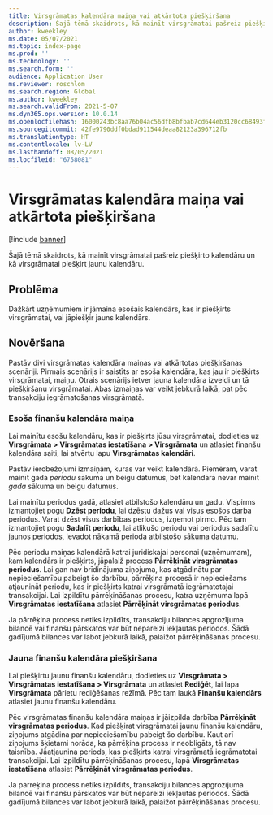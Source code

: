 ```yaml
---
title: Virsgrāmatas kalendāra maiņa vai atkārtota piešķiršana
description: Šajā tēmā skaidrots, kā mainīt virsgrāmatai pašreiz piešķirto kalendāru un kā virsgrāmatai piešķirt jaunu kalendāru.
author: kweekley
ms.date: 05/07/2021
ms.topic: index-page
ms.prod: ''
ms.technology: ''
ms.search.form: ''
audience: Application User
ms.reviewer: roschlom
ms.search.region: Global
ms.author: kweekley
ms.search.validFrom: 2021-5-07
ms.dyn365.ops.version: 10.0.14
ms.openlocfilehash: 16000243bc8aa76b04ac56dfb8bfbab7cd644eb3120cc68493ff066598f6cf85
ms.sourcegitcommit: 42fe9790ddf0bdad911544deaa82123a396712fb
ms.translationtype: HT
ms.contentlocale: lv-LV
ms.lasthandoff: 08/05/2021
ms.locfileid: "6758081"
---
```

# <a name="change-or-reassign-a-ledger-calendar"></a>Virsgrāmatas kalendāra maiņa vai atkārtota piešķiršana

[!include [banner](../includes/banner.md)]

Šajā tēmā skaidrots, kā mainīt virsgrāmatai pašreiz piešķirto kalendāru un kā virsgrāmatai piešķirt jaunu kalendāru.

## <a name="issue"></a>Problēma

Dažkārt uzņēmumiem ir jāmaina esošais kalendārs, kas ir piešķirts virsgrāmatai, vai jāpiešķir jauns kalendārs.

## <a name="resolution"></a>Novēršana

Pastāv divi virsgrāmatas kalendāra maiņas vai atkārtotas piešķiršanas scenāriji. Pirmais scenārijs ir saistīts ar esoša kalendāra, kas jau ir piešķirts virsgrāmatai, maiņu. Otrais scenārijs ietver jauna kalendāra izveidi un tā piešķiršanu virsgrāmatai. Abas izmaiņas var veikt jebkurā laikā, pat pēc transakciju iegrāmatošanas virsgrāmatā.

### <a name="change-an-existing-fiscal-calendar"></a>Esoša finanšu kalendāra maiņa

Lai mainītu esošu kalendāru, kas ir piešķirts jūsu virsgrāmatai, dodieties uz **Virsgrāmata \> Virsgrāmatas iestatīšana \> Virsgrāmata** un atlasiet finanšu kalendāra saiti, lai atvērtu lapu **Virsgrāmatas kalendāri**.

Pastāv ierobežojumi izmaiņām, kuras var veikt kalendārā. Piemēram, varat mainīt gada *periodu* sākuma un beigu datumus, bet kalendārā nevar mainīt *gada* sākuma un beigu datumus.

Lai mainītu periodus gadā, atlasiet atbilstošo kalendāru un gadu. Vispirms izmantojiet pogu **Dzēst periodu**, lai dzēstu dažus vai visus esošos darba periodus. Varat dzēst visus darbības periodus, izņemot pirmo. Pēc tam izmantojiet pogu **Sadalīt periodu**, lai atlikušo periodu vai periodus sadalītu jaunos periodos, ievadot nākamā perioda atbilstošo sākuma datumu.

Pēc periodu maiņas kalendārā katrai juridiskajai personai (uzņēmumam), kam kalendārs ir piešķirts, jāpalaiž process **Pārrēķināt virsgrāmatas periodus**. Lai gan nav brīdinājuma ziņojuma, kas atgādinātu par nepieciešamību pabeigt šo darbību, pārrēķina procesā ir nepieciešams atjaunināt periodu, kas ir piešķirts katrai virsgrāmatā iegrāmatotajai transakcijai. Lai izpildītu pārrēķināšanas procesu, katra uzņēmuma lapā **Virsgrāmatas iestatīšana** atlasiet **Pārrēķināt virsgrāmatas periodus**.

Ja pārrēķina process netiks izpildīts, transakciju bilances apgrozījuma bilancē vai finanšu pārskatos var būt nepareizi iekļautas periodos. Šādā gadījumā bilances var labot jebkurā laikā, palaižot pārrēķināšanas procesu.

### <a name="assign-a-new-fiscal-calendar"></a>Jauna finanšu kalendāra piešķiršana

Lai piešķirtu jaunu finanšu kalendāru, dodieties uz **Virsgrāmata \> Virsgrāmatas iestatīšana \> Virsgrāmata** un atlasiet **Rediģēt**, lai lapa **Virsgrāmata** pārietu rediģēšanas režīmā. Pēc tam laukā **Finanšu kalendārs** atlasiet jaunu finanšu kalendāru.

Pēc virsgrāmatas finanšu kalendāra maiņas ir jāizpilda darbība **Pārrēķināt virsgrāmatas periodus**. Kad piešķirat virsgrāmatai jaunu finanšu kalendāru, ziņojums atgādina par nepieciešamību pabeigt šo darbību. Kaut arī ziņojums šķietami norāda, ka pārrēķina process ir neobligāts, tā nav taisnība. Jāatjaunina periods, kas piešķirts katrai virsgrāmatā iegrāmatotai transakcijai. Lai izpildītu pārrēķināšanas procesu, lapā **Virsgrāmatas iestatīšana** atlasiet **Pārrēķināt virsgrāmatas periodus**.

Ja pārrēķina process netiks izpildīts, transakciju bilances apgrozījuma bilancē vai finanšu pārskatos var būt nepareizi iekļautas periodos. Šādā gadījumā bilances var labot jebkurā laikā, palaižot pārrēķināšanas procesu.
